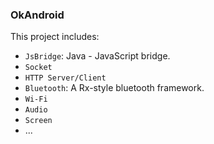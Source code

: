 ### OkAndroid

[//]: # ([![License]&#40;https://img.shields.io/badge/License-Apache_2.0-blue.svg&#41;]&#40;https://opensource.org/licenses/Apache-2.0&#41;)

This project includes:

- `JsBridge`: Java - JavaScript bridge.
- `Socket`
- `HTTP Server/Client`
- `Bluetooth`: A Rx-style bluetooth framework.
- `Wi-Fi`
- `Audio`
- `Screen`
- ...

